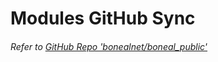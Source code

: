 # Modules GitHub Sync
###### Refer to [GitHub Repo 'bonealnet/boneal_public'](https://github.com/bonealnet/boneal_public/tree/master/powershell/_WindowsPowerShell/Modules)